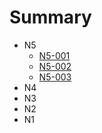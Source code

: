 # Summary

* N5
  * [N5-001](/N5/N5-001.md)
  * [N5-002](/N5/N5-002.md)
  * [N5-003](/N5/N5-003.md)
* N4
* N3
* N2
* N1



